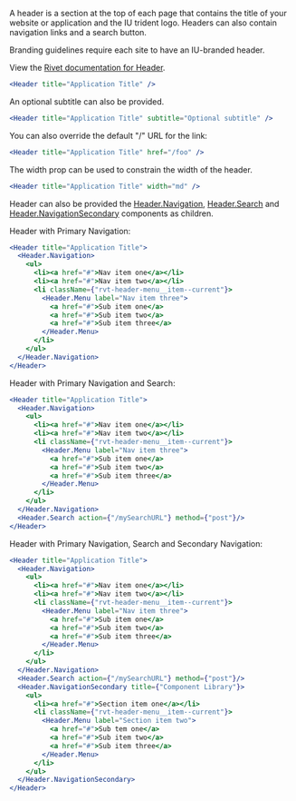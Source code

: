 A header is a section at the top of each page that contains the title of your website or application and the IU trident logo. Headers can also contain navigation links and a search button.

Branding guidelines require each site to have an IU-branded header.

View the [Rivet documentation for Header](https://rivet.iu.edu/components/header/).

<!-- prettier-ignore-start -->
```jsx
<Header title="Application Title" />
```
<!-- prettier-ignore-end -->

An optional subtitle can also be provided.

<!-- prettier-ignore-start -->
```jsx
<Header title="Application Title" subtitle="Optional subtitle" />
```
<!-- prettier-ignore-end -->

You can also override the default "/" URL for the link:

<!-- prettier-ignore-start -->
```jsx
<Header title="Application Title" href="/foo" />
```
<!-- prettier-ignore-end -->

The width prop can be used to constrain the width of the header.

<!-- prettier-ignore-start -->
```jsx
<Header title="Application Title" width="md" />
```
<!-- prettier-ignore-end -->

Header can also be provided the [Header.Navigation](#/Navigation?id=headernavigation), [Header.Search](#/Navigation?id=headersearch) and [Header.NavigationSecondary](#/Navigation?id=headernavigationsecondary) components as children.

Header with Primary Navigation:

<!-- prettier-ignore-start -->
```jsx
<Header title="Application Title">
  <Header.Navigation>
    <ul>
      <li><a href="#">Nav item one</a></li>
      <li><a href="#">Nav item two</a></li>
      <li className={"rvt-header-menu__item--current"}>
        <Header.Menu label="Nav item three">
          <a href="#">Sub item one</a>
          <a href="#">Sub item two</a>
          <a href="#">Sub item three</a>
        </Header.Menu>
      </li>
    </ul>
  </Header.Navigation>
</Header>
```
<!-- prettier-ignore-end -->

Header with Primary Navigation and Search:

<!-- prettier-ignore-start -->
```jsx
<Header title="Application Title">
  <Header.Navigation>
    <ul>
      <li><a href="#">Nav item one</a></li>
      <li><a href="#">Nav item two</a></li>
      <li className={"rvt-header-menu__item--current"}>
        <Header.Menu label="Nav item three">
          <a href="#">Sub item one</a>
          <a href="#">Sub item two</a>
          <a href="#">Sub item three</a>
        </Header.Menu>
      </li>
    </ul>
  </Header.Navigation>
  <Header.Search action={"/mySearchURL"} method={"post"}/>
</Header>
```
<!-- prettier-ignore-end -->

Header with Primary Navigation, Search and Secondary Navigation:

<!-- prettier-ignore-start -->
```jsx
<Header title="Application Title">
  <Header.Navigation>
    <ul>
      <li><a href="#">Nav item one</a></li>
      <li><a href="#">Nav item two</a></li>
      <li className={"rvt-header-menu__item--current"}>
        <Header.Menu label="Nav item three">
          <a href="#">Sub item one</a>
          <a href="#">Sub item two</a>
          <a href="#">Sub item three</a>
        </Header.Menu>
      </li>
    </ul>
  </Header.Navigation>
  <Header.Search action={"/mySearchURL"} method={"post"}/>
  <Header.NavigationSecondary title={"Component Library"}>
    <ul>
      <li><a href="#">Section item one</a></li>
      <li className={"rvt-header-menu__item--current"}>
        <Header.Menu label="Section item two">
          <a href="#">Sub tem one</a>
          <a href="#">Sub item two</a>
          <a href="#">Sub item three</a>
        </Header.Menu>
      </li>
    </ul>
  </Header.NavigationSecondary>
</Header>
```
<!-- prettier-ignore-end -->
